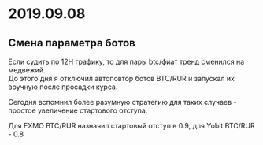 # 2019.09.08
## Смена параметра ботов
Если судить по 12H графику, то для пары btc/фиат тренд сменился на медвежий.  
До этого дня я отключил автоповтор ботов BTC/RUR и запускал их вручную после просадки курса.

Сегодня вспомнил более разумную стратегию для таких случаев - простое увеличение стартового отступа.

Для EXMO BTC/RUR назначил стартовый отступ в 0.9, для Yobit BTC/RUR - 0.8
